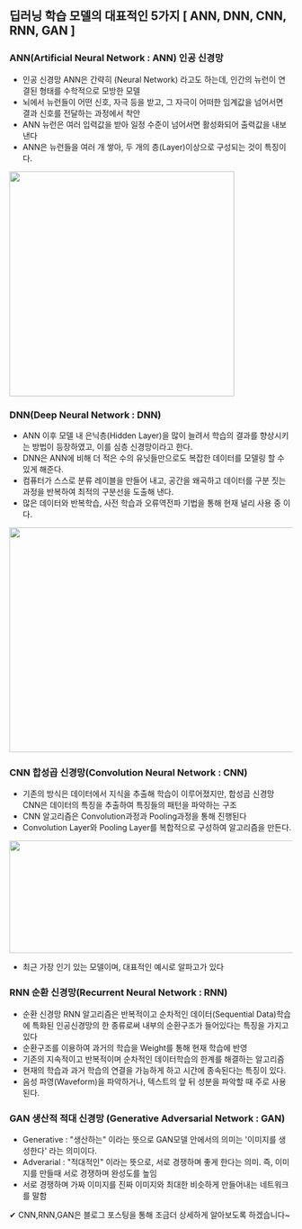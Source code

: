 ## 딥러닝 학습 모델의 대표적인 5가지 [ ANN, DNN, CNN, RNN, GAN ] 

### ANN(Artificial Neural Network : ANN) 인공 신경망  
- 인공 신경망 ANN은 간략히 (Neural Network) 라고도 하는데, 인간의 뉴런이 연결된 형태를 수학적으로 모방한 모델
- 뇌에서 뉴런들이 어떤 신호, 자극 등을 받고, 그 자극이 어떠한 임계값을 넘어서면 결과 신호를 전달하는 과정에서 착안
- ANN 뉴런은 여러 입력값을 받아 일정 수준이 넘어서면 활성화되어 출력값을 내보낸다
- ANN은 뉴런들을 여러 개 쌓아, 두 개의 층(Layer)이상으로 구성되는 것이 특징이다.

<img src="https://user-images.githubusercontent.com/74512114/143187526-22283775-d77a-45d2-a4ae-f3e9b9b304d7.png" width="400" height="400"/>

### DNN(Deep Neural Network : DNN)
- ANN 이후 모델 내 은닉층(Hidden Layer)을 많이 늘려서 학습의 결과를 향상시키는 방법이 등장하였고, 이를 심층 신경망이라고 한다.
- DNN은 ANN에 비해 더 적은 수의 유닛들만으로도 복잡한 데이터를 모델링 할 수 있게 해준다.
- 컴퓨터가 스스로 분류 레이블을 만들어 내고, 공간을 왜곡하고 데이터를 구분 짓는 과정을 반복하여 최적의 구분선을 도출해 낸다.
- 많은 데이터와 반복학습, 사전 학습과 오류역전파 기법을 통해 현재 널리 사용 중 이다.

<img src ="https://user-images.githubusercontent.com/74512114/143188708-15fbdd93-9597-4d1c-8e08-0172af22182b.png" width="700" height="400"/>


### CNN 합성곱 신경망(Convolution Neural Network : CNN)
- 기존의 방식은 데이터에서 지식을 추출해 학습이 이루어졌지만, 합성곱 신경망 CNN은 데이터의 특징을 추출하여 특징들의 패턴을 파악하는 구조
- CNN 알고리즘은 Convolution과정과 Pooling과정을 통해 진행된다
- Convolution Layer와 Pooling Layer를 복합적으로 구성하여 알고리즘을 만든다.
<img src="https://user-images.githubusercontent.com/74512114/143189823-dfb014ee-d230-424b-8f5a-136a5f789c4a.png" width="700" height="200"/>

- 최근 가장 인기 있는 모델이며, 대표적인 예시로 알파고가 있다

### RNN 순환 신경망(Recurrent Neural Network : RNN)
- 순환 신경망 RNN 알고리즘은 반복적이고 순차적인 데이터(Sequential Data)학습에 특화된 인공신경망의 한 종류로써 내부의 순환구조가 들어있다는 특징을 가지고 있다
- 순환구조를 이용하여 과거의 학습을 Weight를 통해 현재 학습에 반영
- 기존의 지속적이고 반복적이며 순차적인 데이터학습의 한계를 해결하는 알고리즘
- 현재의 학습과 과거 학습의 연결을 가능하게 하고 시간에 종속된다는 특징이 있다.
- 음성 파영(Waveform)을 파악하거나, 텍스트의 앞 뒤 성분을 파악할 때 주로 사용된다.

### GAN 생산적 적대 신경망 (Generative Adversarial Network : GAN)
- Generative : "생산하는" 이라는 뜻으로 GAN모델 안에서의 의미는 '이미지를 생성한다' 라는 의미이다.
- Adverarial : "적대적인" 이라는 뜻으로, 서로 경쟁하며 좋게 한다는 의미. 즉, 이미지를 만들때 서로 경쟁하며 완성도를 높임
- 서로 경쟁하며 가짜 이미지를 진짜 이미지와 최대한 비슷하게 만들어내는 네트워크를 말함


✔ CNN,RNN,GAN은 블로그 포스팅을 통해 조금더 상세하게 알아보도록 하겠습니다~
